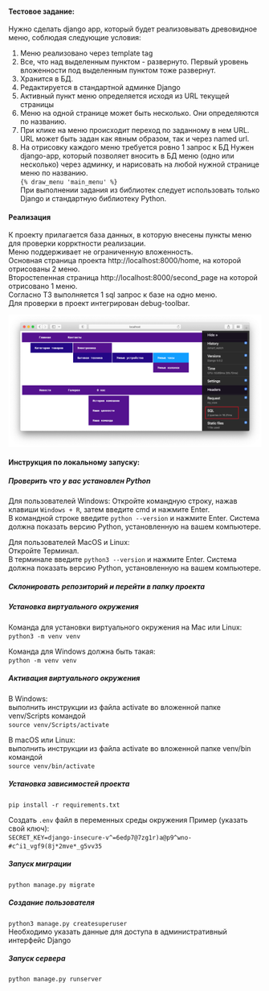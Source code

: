 #### Тестовое задание:
Нужно сделать django app, который будет реализовывать древовидное меню, соблюдая следующие условия:  
1) Меню реализовано через template tag  
2) Все, что над выделенным пунктом - развернуто. Первый уровень вложенности под выделенным пунктом тоже развернут.  
3) Хранится в БД.  
4) Редактируется в стандартной админке Django  
5) Активный пункт меню определяется исходя из URL текущей страницы  
6) Меню на одной странице может быть несколько. Они определяются по названию.  
7) При клике на меню происходит переход по заданному в нем URL. URL может быть задан как явным образом, так и через named url.  
8) На отрисовку каждого меню требуется ровно 1 запрос к БД
 Нужен django-app, который позволяет вносить в БД меню (одно или несколько) через админку, и нарисовать на любой нужной странице меню по названию.  
 `{% draw_menu 'main_menu' %}`  
 При выполнении задания из библиотек следует использовать только Django и стандартную библиотеку Python.  

#### Реализация
К проекту прилагается база данных, в которую внесены пункты меню для проверки коррктности реализации.  
Меню поддерживает не ограниченную вложенность.  
Основная страница проекта http://localhost:8000/home, на которой отрисованы 2 меню.  
Второстепенная страница http://localhost:8000/second_page на которой отрисовано 1 меню.  
Согласно ТЗ выполняется 1 sql запрос к базе на одно меню.  
Для проверки в проект интегрирован debug-toolbar.    

<img src="menuapp/static/image/django_menu.png">

#### Инструкция по локальному запуску:

##### Проверить что у вас установлен Python

Для пользователей Windows:
Откройте командную строку, нажав клавиши `Windows + R`, затем введите cmd и нажмите Enter.  
В командной строке введите `python --version` и нажмите Enter. Система должна показать версию Python, установленную на вашем компьютере.

Для пользователей MacOS и Linux:  
Откройте Терминал.  
В терминале введите `python3 --version` и нажмите Enter. Система должна показать версию Python, установленную на вашем компьютере.

##### Склонировать репозиторий и перейти в папку проекта

##### Установка виртуального окружения

Команда для установки виртуального окружения на Mac или Linux:  
`python3 -m venv venv`

Команда для Windows должна быть такая:  
`python -m venv venv`

##### Активация виртуального окружения

В Windows:  
выполнить инструкции из файла activate во вложенной папке venv/Scripts командой  
`source venv/Scripts/activate`

В macOS или Linux:  
выполнить инструкции из файла activate во вложенной папке venv/bin командой  
`source venv/bin/activate`

##### Установка зависимостей проекта

`pip install -r requirements.txt`

Cоздать `.env` файл в переменных среды окружения
Пример (указать свой ключ):  
`SECRET_KEY=django-insecure-v^=6edp7@7zg1r)a@p9^wno-#c^i1_vgf9(8j*2mve*_g5vv35`

##### Запуск миграции

`python manage.py migrate`

##### Создание пользователя

`python3 manage.py createsuperuser`  
Необходимо указать данные для доступа в административный интерфейс Django

##### Запуск сервера

`python manage.py runserver`
